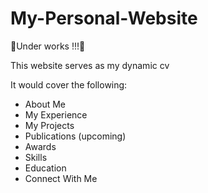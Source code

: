 # My-Personal-Website
🚧Under works !!!🚧

This website serves as my dynamic cv

It would cover the following:
- About Me
- My Experience
- My Projects
- Publications (upcoming)
- Awards
- Skills
- Education
- Connect With Me
